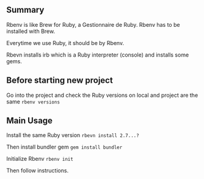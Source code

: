 ## Summary
Rbenv is like Brew for Ruby, a Gestionnaire de Ruby. Rbenv has to be installed with Brew. 

Everytime we use Ruby, it should be by Rbenv.

Rbevn installs irb which is a Ruby interpreter (console) and installs some gems.

## Before starting new project

Go into the project and check the Ruby versions on local and project are the same
`rbenv versions`

## Main Usage

Install the same Ruby version
`rbevn install 2.7...?`

Then install bundler gem
`gem install bundler`

Initialize Rbenv
`rbenv init`

Then follow instructions. 



